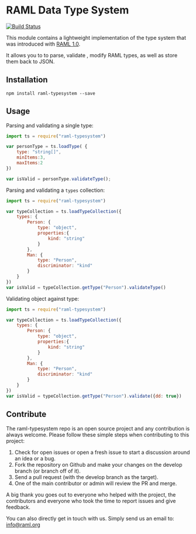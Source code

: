 # RAML Data Type System

[![Build Status](https://travis-ci.org/raml-org/typesystem-ts.svg?branch=master)](https://travis-ci.org/raml-org/typesystem-ts)

This module contains a lightweight implementation of the type system that was introduced with [RAML 1.0](http://raml.org).

It allows you to to parse, validate , modify RAML types, as well as store them back to JSON.

## Installation

```
npm install raml-typesystem --save
```

## Usage

Parsing and validating a single type:

```js
import ts = require("raml-typesystem")

var personType = ts.loadType( {
    type: "string[]",
    minItems:3,
    maxItems:2
})

var isValid = personType.validateType();
```

Parsing and validating a `types` collection:

```js
import ts = require("raml-typesystem")

var typeCollection = ts.loadTypeCollection({
    types: {
        Person: {
            type: "object",
            properties:{
                kind: "string"
            }
        },
        Man: {
            type: "Person",
            discriminator: "kind"
        }
    }
})
var isValid = typeCollection.getType("Person").validateType()
```


Validating object against type:

```js
import ts = require("raml-typesystem")

var typeCollection = ts.loadTypeCollection({
    types: {
        Person: {
            type: "object",
            properties:{
                kind: "string"
            }
        },
        Man: {
            type: "Person",
            discriminator: "kind"
        }
    }
})
var isValid = typeCollection.getType("Person").validate({dd: true})
```

## Contribute

The raml-typesystem repo is an open source project and any contribution is always welcome. Please follow these simple steps when contributing to this project:

1. Check for open issues or open a fresh issue to start a discussion around an idea or a bug.
2. Fork the repository on Github and make your changes on the develop branch (or branch off of it).
3. Send a pull request (with the develop branch as the target).
4. One of the main contributor or admin will review the PR and merge.

A big thank you goes out to everyone who helped with the project, the contributors and everyone who took the time to report issues and give feedback.

You can also directly get in touch with us. Simply send us an email to: info@raml.org
